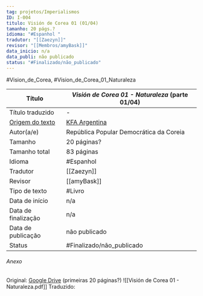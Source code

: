 ```yaml
---
tag: projetos/Imperialismos
ID: I-004
titulo: Visión de Corea 01 (01/04)
tamanho: 20 págs.?
idioma: "#Espanhol "
tradutor: "[[Zaezyn]]"
revisor: "[[Membros/amyBask]]"
data_inicio: n/a
data_publi: não publicado
status: "#Finalizado/não_publicado"
---
```


#Vision_de_Corea, #Vision_de_Corea_01_Naturaleza 

|Título               |_Visión de Corea 01 - Naturaleza_ (parte 01/04)|
| ------------------- | ------------------------------------------------------------------ |
| Título traduzido    |-|
| [Origem do texto](https://kfaargentina.files.wordpress.com/2019/03/vision-de-corea-1-naturaleza.pdf)   |[KFA Argentina](https://kfaargentina.files.wordpress.com/2019/03/vision-de-corea-1-naturaleza.pdf)|
| Autor(a/e)          |República Popular Democrática da Coreia|
| Tamanho             |20 páginas?|
|Tamanho total        |83 páginas|
| Idioma              | #Espanhol|
| Tradutor            |[[Zaezyn]]|
| Revisor             |[[amyBask]]|
| Tipo de texto       | #Livro |
| Data de início      |n/a|
| Data de finalização |n/a|
| Data de publicação  |não publicado|
| Status              |#Finalizado/não_publicado|

###### Anexo
Original: [Google Drive](https://drive.google.com/drive/folders/0B5aXB074TCjIZVJoWlktUU1WeGs?resourcekey=0-GvnL_D82eufCFbNEierNeA) (primeiras 20 páginas?)
![[Visión de Corea 01 - Naturaleza.pdf]]
Traduzido: